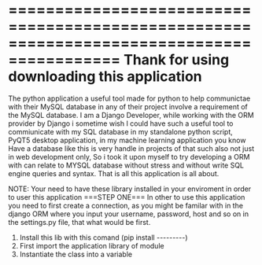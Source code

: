 ==========================================================================================
Thank for using downloading this application
==========================================================================================

<!-- Quickly Discussing what the application functionality is all about -->

The python application a useful tool made for python to help communictae with their MySQL database
in any of their project involve a requirement of the MySQL database. I am a Django Developer, while working with the ORM provider by Django i sometime wish I could have such a useful tool to commiunicate with my SQL database in my standalone python script, PyQT5 desktop application, in my machine learning application you know Have a database like this is very handle in projects of that such also not just in web development only, So i took it upon myself to try developing a ORM with can relate to MYSQL database without stress and without write SQL engine queries and syntax. That is all this application is all about.

<!-- How to use this application -->

NOTE: Your need to have these library installed in your enviroment in order to user this application
===STEP ONE===
In other to use this application you need to first create a connection, as you might be familar with in the django ORM where you input your username, password, host and so on in the settings.py file, that what would be first.

1. Install this lib with this comand (pip install ---------)
2. First import the application library of module
3. Instantiate the class into a variable
